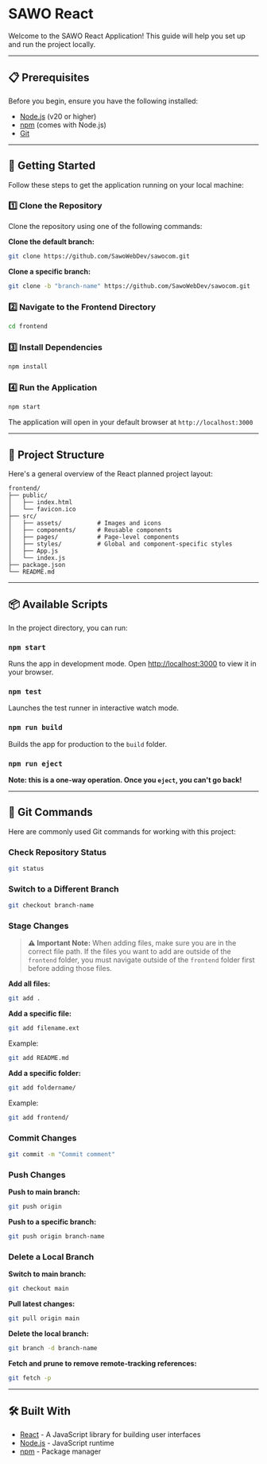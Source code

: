# SAWO React
Welcome to the SAWO React Application! This guide will help you set up and run the project locally.

---

## 📋 Prerequisites
Before you begin, ensure you have the following installed:
- [Node.js](https://nodejs.org/) (v20 or higher)
- [npm](https://www.npmjs.com/) (comes with Node.js)
- [Git](https://git-scm.com/)

---

## 🚀 Getting Started
Follow these steps to get the application running on your local machine:

### 1️⃣ Clone the Repository
Clone the repository using one of the following commands:

**Clone the default branch:**
```bash
git clone https://github.com/SawoWebDev/sawocom.git
```

**Clone a specific branch:**
```bash
git clone -b "branch-name" https://github.com/SawoWebDev/sawocom.git
```

### 2️⃣ Navigate to the Frontend Directory
```bash
cd frontend
```

### 3️⃣ Install Dependencies
```bash
npm install
```

### 4️⃣ Run the Application
```bash
npm start
```

The application will open in your default browser at `http://localhost:3000`

---

## 🧱 Project Structure
Here's a general overview of the React planned project layout:

```
frontend/
├── public/
│   ├── index.html
│   └── favicon.ico
├── src/
│   ├── assets/          # Images and icons
│   ├── components/      # Reusable components
│   ├── pages/           # Page-level components
│   ├── styles/          # Global and component-specific styles
│   ├── App.js
│   └── index.js
├── package.json
└── README.md
```

---

## 📦 Available Scripts
In the project directory, you can run:

### `npm start`
Runs the app in development mode. Open [http://localhost:3000](http://localhost:3000) to view it in your browser.

### `npm test`
Launches the test runner in interactive watch mode.

### `npm run build`
Builds the app for production to the `build` folder.

### `npm run eject`
**Note: this is a one-way operation. Once you `eject`, you can't go back!**

---

## 🔀 Git Commands
Here are commonly used Git commands for working with this project:

### Check Repository Status
```bash
git status
```

### Switch to a Different Branch
```bash
git checkout branch-name
```

### Stage Changes

> **⚠️ Important Note:** When adding files, make sure you are in the correct file path. If the files you want to add are outside of the `frontend` folder, you must navigate outside of the `frontend` folder first before adding those files.

**Add all files:**
```bash
git add .
```

**Add a specific file:**
```bash
git add filename.ext
```
Example:
```bash
git add README.md
```

**Add a specific folder:**
```bash
git add foldername/
```
Example:
```bash
git add frontend/
```

### Commit Changes
```bash
git commit -m "Commit comment"
```

### Push Changes

**Push to main branch:**
```bash
git push origin
```

**Push to a specific branch:**
```bash
git push origin branch-name
```

### Delete a Local Branch

**Switch to main branch:**
```bash
git checkout main
```

**Pull latest changes:**
```bash
git pull origin main
```

**Delete the local branch:**
```bash
git branch -d branch-name
```

**Fetch and prune to remove remote-tracking references:**
```bash
git fetch -p
```

---

## 🛠️ Built With
- [React](https://reactjs.org/) - A JavaScript library for building user interfaces
- [Node.js](https://nodejs.org/) - JavaScript runtime
- [npm](https://www.npmjs.com/) - Package manager